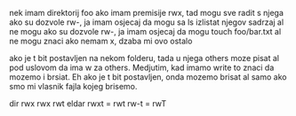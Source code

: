 nek imam direktorij foo
ako imam premisije rwx, tad mogu sve radit s njega
ako su dozvole rw-, ja imam osjecaj da mogu sa ls izlistat njegov sadrzaj al ne mogu
ako su dozvole rw-, ja imam osjecaj da mogu touch foo/bar.txt al ne mogu
znaci ako nemam x, dzaba mi ovo ostalo


ako je t bit postavljen na nekom folderu, tada u njega others moze pisat al pod uslovom da ima w za others. Medjutim, kad imamo write
to znaci da mozemo i brsiat. Eh ako je t bit postavljen, onda mozemo brisat al samo ako smo mi vlasnik fajla kojeg brisemo.

dir rwx rwx rwt eldar
	        rwxt = rwt
	        rw-t  =  rwT
	        
